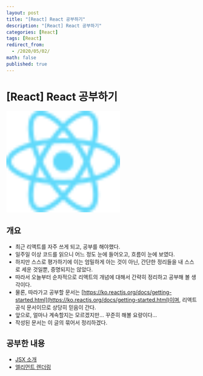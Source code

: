 ```yaml
---
layout: post
title: "[React] React 공부하기"
description: "[React] React 공부하기"
categories: [React]
tags: [React]
redirect_from:
  - /2020/05/02/
math: false
published: true
---
```


# [React] React 공부하기

<img src="/assets/img/posts/logos/react-logo.svg" width="300">

## 개요

- 최근 리액트를 자주 쓰게 되고, 공부를 해야했다.
- 일주일 이상 코드를 읽으니 어느 정도 눈에 들어오고, 흐름이 눈에 보였다.
- 하지만 스스로 평가하기에 이는 엄밀하게 아는 것이 아닌, 간단한 정리들을 내 스스로 세운 것일뿐, 증명되지는 않았다.
- 따라서 오늘부터 순차적으로 리액트의 개념에 대해서 간략히 정리하고 공부해 볼 생각이다.
- 물론, 따라가고 공부할 문서는 [https://ko.reactjs.org/docs/getting-started.html](https://ko.reactjs.org/docs/getting-started.html)이며, 리액트 공식 문서이므로 상당히 믿음이 간다.
- 앞으로, 얼마나 계속할지는 모르겠지만... 꾸준히 해볼 요량이다...
- 작성된 문서는 이 글의 묶어서 정리하겠다.

## 공부한 내용

- [JSX 소개](https://bossm0n5t3r.github.io/blog/25/)
- [엘리먼트 렌더링](https://bossm0n5t3r.github.io/blog/26/)
